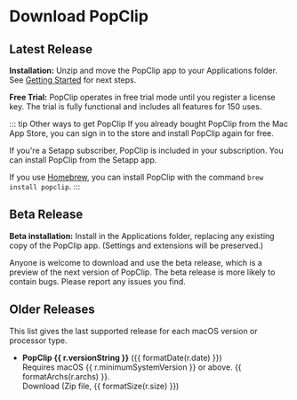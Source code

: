 <script setup>
import Button from '/components/Button.vue';
import Download from '/components/Download.vue';
import Link from "/components/Link.vue";
import { data } from "/components/data/releases.data";
import { formatDate, formatSize, formatArchs } from "/components/helpers/formatters";

const prod = data.production[0];
const beta = data.beta[0];
const pinned = data.production.filter((r) => r.pin);

</script>

# Download PopClip

## Latest Release

<Download
name="PopClip"
:ver="prod.versionString"
:date="prod.date"
:size="prod.size"
:os="prod.minimumSystemVersion"
:archs="prod.archs"
:url="prod.url"
notes="/changelog"
type="production"
/>

**Installation:** Unzip and move the PopClip app to your Applications folder. See [Getting Started](/guide/getting-started#first-launch) for next steps.

**Free Trial:** PopClip operates in free trial mode until you register a license key. The trial is fully functional and includes all features for 150 uses.

::: tip Other ways to get PopClip
If you already bought PopClip from the <Link k="mas.storeUrl">Mac App Store</Link>, you can sign in to the store and install PopClip again for free.

If you're a <Link k="setapp.referralUrl">Setapp</Link> subscriber, PopClip is included in your subscription. You can install PopClip from the Setapp app.

If you use [Homebrew](https://brew.sh/), you can install PopClip with the command `brew install popclip`.
:::

## Beta Release

<Download
name="PopClip"
:ver="beta.versionString"
:date="beta.date"
:size="beta.size"
:os="beta.minimumSystemVersion"
:archs="beta.archs"
:url="beta.url"
notes="/changelog-beta"
type="beta"
/>


**Beta installation:** Install in the Applications folder, replacing any existing copy of the PopClip app. (Settings and extensions will be preserved.)

Anyone is welcome to download and use the beta release, which is a preview of the next version of PopClip. The beta release is more likely to contain bugs. Please report any issues you find. 

## Older Releases

This list gives the last supported release for each macOS version or processor type.

<ul>
  <li v-for="r in pinned">
    <b>PopClip {{ r.versionString }}</b> ({{ formatDate(r.date) }})<br>
    Requires macOS {{ r.minimumSystemVersion }} or above. {{ formatArchs(r.archs) }}.<br>
    <a :href="r.url">Download</a> (Zip file, {{ formatSize(r.size) }})
  </li>
</ul>